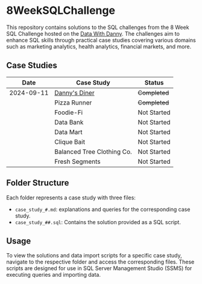 # 8WeekSQLChallenge
This repository contains solutions to the SQL challenges from the 8 Week SQL Challenge hosted on the [Data With Danny](https://8weeksqlchallenge.com/getting-started/). 
The challenges aim to enhance SQL skills through practical case studies covering various domains such as marketing analytics, health analytics, financial markets, and more.
 
## Case Studies

| Date            | Case Study                                        | Status     |
|-----------------|---------------------------------------------------|------------|
| 2024-09-11      | [Danny's Diner](CaseStudy%20%231/Danny's%20Diner.md) | ~~Completed~~  |
|                 | Pizza Runner                                      | ~~Completed~~  |
|                 | Foodie-Fi                                         | Not Started|
|                 | Data Bank                                         | Not Started|
|                 | Data Mart                                         | Not Started|
|                 | Clique Bait                                       | Not Started|
|                 | Balanced Tree Clothing Co.                        | Not Started|
|                 | Fresh Segments                                    | Not Started|

## Folder Structure
Each folder represents a case study with three files:
- `case_study_#.md`: explanations and queries for the corresponding case study.
- `case_study_##.sql`: Contains the solution provided as a SQL script.
## Usage
To view the solutions and data import scripts for a specific case study, navigate to the respective folder and access the corresponding files. These scripts are designed for use in SQL Server Management Studio (SSMS) for executing queries and importing data.
